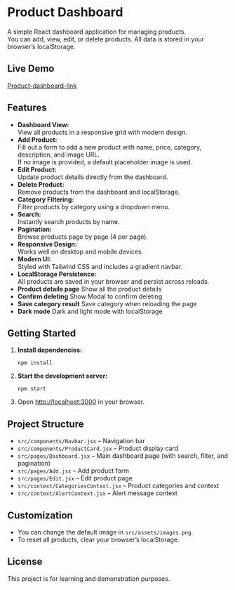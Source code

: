 # Product Dashboard

A simple React dashboard application for managing products.  
You can add, view, edit, or delete products. All data is stored in your browser’s localStorage.

## Live Demo

[Product-dashboard-link](https://product-dashboard-with-react.netlify.app/)

## Features

- **Dashboard View:**  
  View all products in a responsive grid with modern design.
- **Add Product:**  
  Fill out a form to add a new product with name, price, category, description, and image URL.  
  If no image is provided, a default placeholder image is used.
- **Edit Product:**  
  Update product details directly from the dashboard.
- **Delete Product:**  
  Remove products from the dashboard and localStorage.
- **Category Filtering:**  
  Filter products by category using a dropdown menu.
- **Search:**  
  Instantly search products by name.
- **Pagination:**  
  Browse products page by page (4 per page).
- **Responsive Design:**  
  Works well on desktop and mobile devices.
- **Modern UI:**  
  Styled with Tailwind CSS and includes a gradient navbar.
- **LocalStorage Persistence:**  
  All products are saved in your browser and persist across reloads.
- **Product details page** 
  Show all the product details
- **Confirm deleting**
  Show Modal to confirm deleting
- **Save category result**
  Save category when reloading the page
- **Dark mode**
  Dark and light mode with localStorage 

## Getting Started

1. **Install dependencies:**
   ```
   npm install
   ```
2. **Start the development server:**
   ```
   npm start
   ```
3. Open [http://localhost:3000](http://localhost:3000) in your browser.

## Project Structure

- `src/components/Navbar.jsx` – Navigation bar
- `src/components/ProductCard.jsx` – Product display card
- `src/pages/Dashboard.jsx` – Main dashboard page (with search, filter, and pagination)
- `src/pages/Add.jsx` – Add product form
- `src/pages/Edit.jsx` – Edit product page
- `src/context/CategoriesContext.jsx` – Product categories and context
- `src/context/AlertContext.jsx` – Alert message context

## Customization

- You can change the default image in `src/assets/images.png`.
- To reset all products, clear your browser’s localStorage.

## License

This project is for learning and demonstration purposes.
